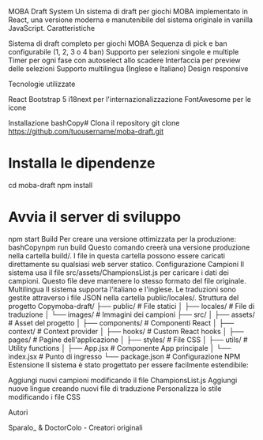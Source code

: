 MOBA Draft System
Un sistema di draft per giochi MOBA implementato in React, una versione moderna e manutenibile del sistema originale in vanilla JavaScript.
Caratteristiche

Sistema di draft completo per giochi MOBA
Sequenza di pick e ban configurabile (1, 2, 3 o 4 ban)
Supporto per selezioni singole e multiple
Timer per ogni fase con autoselect allo scadere
Interfaccia per preview delle selezioni
Supporto multilingua (Inglese e Italiano)
Design responsive

Tecnologie utilizzate

React
Bootstrap 5
i18next per l'internazionalizzazione
FontAwesome per le icone

Installazione
bashCopy# Clona il repository
git clone https://github.com/tuousername/moba-draft.git

# Installa le dipendenze
cd moba-draft
npm install

# Avvia il server di sviluppo
npm start
Build
Per creare una versione ottimizzata per la produzione:
bashCopynpm run build
Questo comando creerà una versione produzione nella cartella build/. I file in questa cartella possono essere caricati direttamente su qualsiasi web server statico.
Configurazione
Campioni
Il sistema usa il file src/assets/ChampionsList.js per caricare i dati dei campioni. Questo file deve mantenere lo stesso formato del file originale.
Multilingua
Il sistema supporta l'italiano e l'inglese. Le traduzioni sono gestite attraverso i file JSON nella cartella public/locales/.
Struttura del progetto
Copymoba-draft/
├── public/                   # File statici
│   ├── locales/              # File di traduzione
│   └── images/               # Immagini dei campioni
├── src/
│   ├── assets/               # Asset del progetto
│   ├── components/           # Componenti React
│   ├── context/              # Context provider
│   ├── hooks/                # Custom React hooks
│   ├── pages/                # Pagine dell'applicazione
│   ├── styles/               # File CSS
│   ├── utils/                # Utility functions
│   ├── App.jsx               # Componente App principale
│   └── index.jsx             # Punto di ingresso
└── package.json              # Configurazione NPM
Estensione
Il sistema è stato progettato per essere facilmente estendibile:

Aggiungi nuovi campioni modificando il file ChampionsList.js
Aggiungi nuove lingue creando nuovi file di traduzione
Personalizza lo stile modificando i file CSS

Autori

Sparalo_ & DoctorColo - Creatori originali